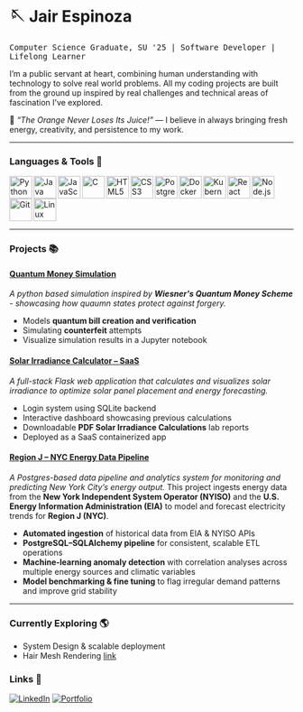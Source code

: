 # 🪡 Jair Espinoza

<p align="left">
  <kbd>Computer Science Graduate, SU '25 | Software Developer | Lifelong Learner</kbd>
</p>

I’m a public servant at heart, combining human understanding with technology to solve real world problems. All my coding projects are built from the ground up inspired by real challenges and technical areas of fascination I’ve explored.

🍊 *“The Orange Never Loses Its Juice!”* — I believe in always bringing fresh energy, creativity, and persistence to my work.

---

### Languages & Tools 🧰

<img align="left" alt="Python" width="40px" src="https://cdn.jsdelivr.net/gh/devicons/devicon/icons/python/python-original.svg" />
<img align="left" alt="Java" width="40px" src="https://cdn.jsdelivr.net/gh/devicons/devicon/icons/java/java-original.svg" />
<img align="left" alt="JavaScript" width="40px" src="https://cdn.jsdelivr.net/gh/devicons/devicon/icons/javascript/javascript-original.svg" />
<img align="left" alt="C" width="40px" src="https://cdn.jsdelivr.net/gh/devicons/devicon/icons/c/c-original.svg" />
<img align="left" alt="HTML5" width="40px" src="https://cdn.jsdelivr.net/gh/devicons/devicon/icons/html5/html5-original.svg" />
<img align="left" alt="CSS3" width="40px" src="https://cdn.jsdelivr.net/gh/devicons/devicon/icons/css3/css3-original.svg" />
<img align="left" alt="PostgreSQL" width="40px" src="https://cdn.jsdelivr.net/gh/devicons/devicon/icons/postgresql/postgresql-original.svg" />
<img align="left" alt="Docker" width="40px" src="https://cdn.jsdelivr.net/gh/devicons/devicon/icons/docker/docker-original.svg" />
<img align="left" alt="Kubernetes" width="40px" src="https://cdn.jsdelivr.net/gh/devicons/devicon/icons/kubernetes/kubernetes-plain.svg" />
<img align="left" alt="React" width="40px" src="https://cdn.jsdelivr.net/gh/devicons/devicon/icons/react/react-original.svg" />
<img align="left" alt="Node.js" width="40px" src="https://cdn.jsdelivr.net/gh/devicons/devicon/icons/nodejs/nodejs-original.svg" />
<img align="left" alt="Git" width="40px" src="https://cdn.jsdelivr.net/gh/devicons/devicon/icons/git/git-original.svg" />
<img align="left" alt="Linux" width="40px" src="https://cdn.jsdelivr.net/gh/devicons/devicon/icons/linux/linux-original.svg" />

<br clear="left"/>

---

### Projects 📚

#### [Quantum Money Simulation](https://github.com/jairespinoza/quantum-money-simulation)
*A python based simulation inspired by **Wiesner's Quantum Money Scheme** - showcasing how quaumn states protect against forgery.*

- Models **quantum bill creation and verification**
- Simulating **counterfeit** attempts
- Visualize simulation results in a Jupyter notebook

#### [Solar Irradiance Calculator – SaaS](https://github.com/jairespinoza/solar-irradiance-calculator)
*A full-stack Flask web application that calculates and visualizes solar irradiance to optimize solar panel placement and energy forecasting.*

- Login system using SQLite backend
- Interactive dashboard showcasing previous calculations
- Downloadable **PDF Solar Irradiance Calculations** lab reports
- Deployed as a SaaS containerized app

#### [Region J – NYC Energy Data Pipeline](https://github.com/jairespinoza/region-j)
*A Postgres-based data pipeline and analytics system for monitoring and predicting New York City’s energy output.* This project ingests energy data from the **New York Independent System Operator (NYISO)** and the **U.S. Energy Information Administration (EIA)** to model and forecast electricity trends for **Region J (NYC)**.

- **Automated ingestion** of historical data from EIA & NYISO APIs
- **PostgreSQL–SQLAlchemy pipeline** for consistent, scalable ETL operations
- **Machine-learning anomaly detection** with correlation analyses across multiple energy sources and climatic variables
- **Model benchmarking & fine tuning** to flag irregular demand patterns and improve grid stability

---

### Currently Exploring 🌎
- System Design & scalable deployment
- Hair Mesh Rendering [link](https://www.cemyuksel.com/research/hairmesh_rendering/)

### Links 🔗
[![LinkedIn](https://img.shields.io/badge/LinkedIn-blue?style=flat&logo=linkedin)](https://linkedin.com/in/jairespinoza)
[![Portfolio](https://img.shields.io/badge/Portfolio-orange?style=flat&logo=firefox)](https://jairespinoza.dev)

